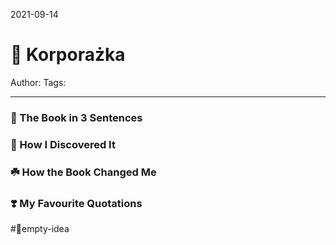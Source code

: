 2021-09-14
# 🏢 Korporażka
Author:
Tags:
___
### 🚀 The Book in 3 Sentences


### 🔎 How I Discovered It


### ☘️ How the Book Changed Me

### ❣️ My Favourite Quotations
#💭empty-idea 